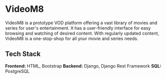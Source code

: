 # VideoM8
VideoM8 is a prototype VOD platform 
offering a vast library of movies and 
series for user's entertainment. 
It has a user-friendly interface for 
easy browsing and watching of desired content.
With regularly updated content, VideoM8 is a 
one-stop-shop for all your movie and series needs.
## Tech Stack

**Frontend:** HTML, Bootstrap
**Backend:** Django, Django Rest Framework
**SQL:** PostgreSQL

